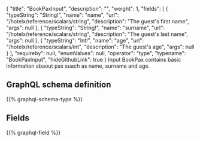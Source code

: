 {
  "title": "BookPaxInput",
  "description": "",
  "weight": 1,
  "fields": [
    {
      "typeString": "String!",
      "name": "name",
      "url": "/hotelx/reference/scalars/string",
      "description": "The guest's first  name",
      "args": null
    },
    {
      "typeString": "String!",
      "name": "surname",
      "url": "/hotelx/reference/scalars/string",
      "description": "The guest's last name",
      "args": null
    },
    {
      "typeString": "Int!",
      "name": "age",
      "url": "/hotelx/reference/scalars/int",
      "description": "The guest's age",
      "args": null
    }
  ],
  "requireby": null,
  "enumValues": null,
  "operator": "type",
  "typename": "BookPaxInput",
  "hideGithubLink": true
}
Input BookPax contains basic information abaout pax suach as name, surname and age.
## GraphQL schema definition

{{% graphql-schema-type %}}

## Fields

{{% graphql-field %}}
